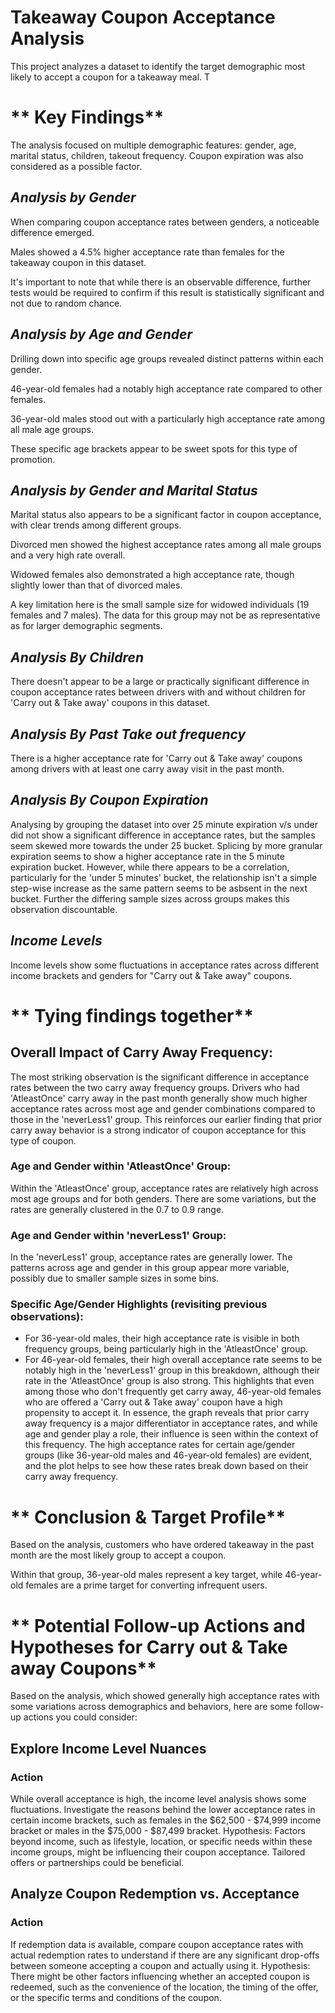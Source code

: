 # **Takeaway Coupon Acceptance Analysis**
This project analyzes a dataset to identify the target demographic most likely to accept a coupon for a takeaway meal. T

# ** Key Findings**
The analysis focused on multiple demographic features: gender, age, marital status, children, takeout frequency.  Coupon expiration was also considered as a possible factor.

## _Analysis by Gender_
When comparing coupon acceptance rates between genders, a noticeable difference emerged.

Males showed a 4.5% higher acceptance rate than females for the takeaway coupon in this dataset.

It's important to note that while there is an observable difference, further tests would be required to confirm if this result is statistically significant and not due to random chance.

## _Analysis by Age and Gender_
Drilling down into specific age groups revealed distinct patterns within each gender.

46-year-old females had a notably high acceptance rate compared to other females.

36-year-old males stood out with a particularly high acceptance rate among all male age groups.

These specific age brackets appear to be sweet spots for this type of promotion.

## _Analysis by Gender and Marital Status_
Marital status also appears to be a significant factor in coupon acceptance, with clear trends among different groups.

Divorced men showed the highest acceptance rates among all male groups and a very high rate overall.

Widowed females also demonstrated a high acceptance rate, though slightly lower than that of divorced males.

A key limitation here is the small sample size for widowed individuals (19 females and 7 males). The data for this group may not be as representative as for larger demographic segments.

## _Analysis By Children_
There doesn't appear to be a large or practically significant difference in coupon acceptance rates between drivers with and without children for 'Carry out & Take away' coupons in this dataset.

## _Analysis By Past Take out frequency_
There is a higher acceptance rate for 'Carry out & Take away' coupons among drivers with at least one carry away visit in the past month.

## _Analysis By Coupon Expiration_
Analysing by grouping the dataset into over 25 minute expiration v/s under did not show a significant difference in acceptance rates, but the samples seem skewed more towards the under 25 bucket.  Splicing by more granular expiration seems to show a higher acceptance rate in the 5 minute expiration bucket.  However, while there appears to be a correlation, particularly for the 'under 5 minutes' bucket,  the relationship isn't a simple step-wise increase as the same pattern seems to be asbsent in the next bucket.  Further the differing sample sizes across groups makes this observation discountable.

## _Income Levels_
Income levels show some fluctuations in acceptance rates across different income brackets and genders for "Carry out & Take away" coupons.

# ** Tying findings together**
## Overall Impact of Carry Away Frequency: 
The most striking observation is the significant difference in acceptance rates between the two carry away frequency groups. Drivers who had 'AtleastOnce' carry away in the past month generally show much higher acceptance rates across most age and gender combinations compared to those in the 'neverLess1' group. This reinforces our earlier finding that prior carry away behavior is a strong indicator of coupon acceptance for this type of coupon.
### Age and Gender within 'AtleastOnce' Group: 
Within the 'AtleastOnce' group, acceptance rates are relatively high across most age groups and for both genders. There are some variations, but the rates are generally clustered in the 0.7 to 0.9 range.
### Age and Gender within 'neverLess1' Group: 
In the 'neverLess1' group, acceptance rates are generally lower. The patterns across age and gender in this group appear more variable, possibly due to smaller sample sizes in some bins.
### Specific Age/Gender Highlights (revisiting previous observations):
- For 36-year-old males, their high acceptance rate is visible in both frequency groups, being particularly high in the 'AtleastOnce' group.
- For 46-year-old females, their high overall acceptance rate seems to be notably high in the 'neverLess1' group in this breakdown, although their rate in the 'AtleastOnce' group is also strong. This highlights that even among those who don't frequently get carry away, 46-year-old females who are offered a 'Carry out & Take away' coupon have a high propensity to accept it.
In essence, the graph reveals that prior carry away frequency is a major differentiator in acceptance rates, and while age and gender play a role, their influence is seen within the context of this frequency. The high acceptance rates for certain age/gender groups (like 36-year-old males and 46-year-old females) are evident, and the plot helps to see how these rates break down based on their carry away frequency.

# ** Conclusion & Target Profile**
Based on the analysis, customers who have ordered takeaway in the past month are the most likely group to accept a coupon.

Within that group, 36-year-old males represent a key target, while 46-year-old females are a prime target for converting infrequent users.

# ** Potential Follow-up Actions and Hypotheses for Carry out & Take away Coupons**
Based on the analysis, which showed generally high acceptance rates with some variations across demographics and behaviors, here are some follow-up actions you could consider:

## Explore Income Level Nuances

### Action
While overall acceptance is high, the income level analysis shows some fluctuations. Investigate the reasons behind the lower acceptance rates in certain income brackets, such as females in the $62,500 - $74,999 income bracket or males in the $75,000 - $87,499 bracket.
Hypothesis: Factors beyond income, such as lifestyle, location, or specific needs within these income groups, might be influencing their coupon acceptance. Tailored offers or partnerships could be beneficial.

## Analyze Coupon Redemption vs. Acceptance

### Action
If redemption data is available, compare coupon acceptance rates with actual redemption rates to understand if there are any significant drop-offs between someone accepting a coupon and actually using it.
Hypothesis: There might be other factors influencing whether an accepted coupon is redeemed, such as the convenience of the location, the timing of the offer, or the specific terms and conditions of the coupon.
